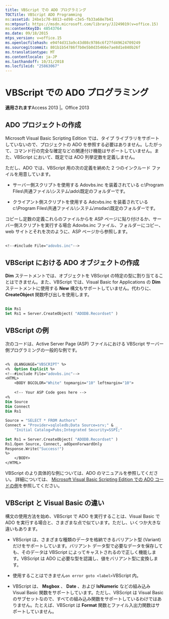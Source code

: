 ```yaml
---
title: VBScript での ADO プログラミング
TOCTitle: VBScript ADO Programming
ms:assetid: 24be1c70-8813-ed98-c3e5-fb33a68e7b41
ms:mtpsurl: https://msdn.microsoft.com/library/JJ249019(v=office.15)
ms:contentKeyID: 48543764
ms.date: 09/18/2015
mtps_version: v=office.15
ms.openlocfilehash: e94f4d313a9c43d08c9786c6f27fd49624709249
ms.sourcegitcommit: 801b1b54786f7b0e5b0d35466e7ae8d1e840b26f
ms.translationtype: MT
ms.contentlocale: ja-JP
ms.lasthandoff: 10/31/2018
ms.locfileid: "25863067"
---
```

# <a name="vbscript-ado-programming"></a>VBScript での ADO プログラミング


**適用されます**Access 2013 |。Office 2013 

## <a name="creating-an-ado-project"></a>ADO プロジェクトの作成

Microsoft Visual Basic Scripting Edition では、タイプ ライブラリをサポートしていないので、プロジェクトの ADO を参照する必要はありません。したがって、コマンド行の完全な確定などの関連付け機能はサポートしていません。また、VBScript において、既定では ADO 列挙定数を定義しません。

ただし、ADO では、VBScript 用の次の定義を納めた 2 つのインクルード ファイルを用意しています。

  - サーバー側スクリプトを使用する Adovbs.inc を装着されている c:\\Program Files\\共通ファイル\\システム\\ado\\既定のフォルダーです。

  - クライアント側スクリプトを使用する Adcvbs.inc を装着されている c:\\Program Files\\共通ファイル\\システム\\msdac\\既定のフォルダーです。

コピーし定数の定義これらのファイルからを ASP ページに貼り付けるか、サーバー側スクリプトを実行する場合 Adovbs.inc ファイル、フォルダーにコピー、web サイトとそれを次のように、ASP ページから参照します。

```vb 
 
<!--#include File="adovbs.inc"--> 
```

## <a name="creating-ado-objects-in-vbscript"></a>VBScript における ADO オブジェクトの作成

**Dim** ステートメントでは、オブジェクトを VBScript の特定の型に割り当てることはできません。また、VBScript では、Visual Basic for Applications の **Dim** ステートメントに使用する **New** 構文もサポートしていません。代わりに、 **CreateObject** 関数呼び出しを使用します。

```vb 
 
Dim Rs1 
Set Rs1 = Server.CreateObject( "ADODB.Recordset" ) 
```

## <a name="vbscript-examples"></a>VBScript の例

次のコードは、Active Server Page (ASP) ファイルにおける VBScript サーバー側プログラミングの一般的な例です。

```vb 
 
<%  @LANGUAGE="VBSCRIPT" %> 
<%  Option Explicit %> 
<!--#include File="adovbs.inc"--> 
<HTML> 
    <BODY BGCOLOR="White" topmargin="10" leftmargin="10"> 
 
    <!-- Your ASP Code goes here --> 
<% 
Dim Source 
Dim Connect 
Dim Rs1 
     
Source = "SELECT * FROM Authors" 
Connect = "Provider=sqloledb;Data Source=srv;" & _ 
    "Initial Catalog=Pubs;Integrated Security=SSPI;" 
 
Set Rs1 = Server.CreateObject( "ADODB.Recordset" ) 
Rs1.Open Source, Connect, adOpenForwardOnly 
Response.Write("Success!") 
%> 
    </BODY> 
</HTML> 
```

VBScript のより具体的な例については、ADO のマニュアルを参照してください。 詳細については、 [Microsoft Visual Basic Scripting Edition での ADO コードの例](ado-code-examples-in-microsoft-visual-basic-scripting-edition.md)を参照してください。

## <a name="differences-between-vbscript-and-visual-basic"></a>VBScript と Visual Basic の違い

構文の使用方法を始め、VBScript で ADO を実行することは、Visual Basic で ADO を実行する場合と、さまざまな点で似ています。ただし、いくつか大きな違いもあります。

- VBScript は、さまざまな種類のデータを格納できるバリアント型 (Variant) だけをサポートしています。バリアント データ型で必要なデータを保存しても、そのデータは VBScript によってキャストされるので正しく機能します。VBScript は ADO に必要な型を認識し、値をバリアント型に変換します。

- 使用することはできません`on error goto <label>`VBScript 内。

- VBScript は、 **Msgbox** 、 **Date** 、および **IsNumeric** などの組み込み Visual Basic 関数をサポートしています。ただし、VBScript は Visual Basic のサブセットなので、すべての組み込み関数をサポートしているわけではありません。たとえば、VBScript は **Format** 関数とファイル入出力関数はサポートしていません。

